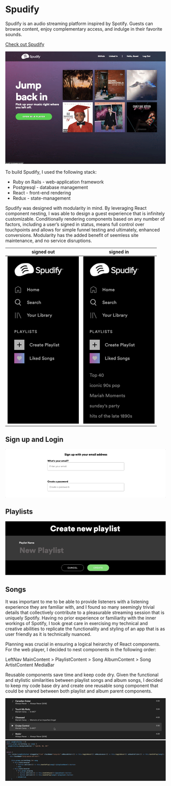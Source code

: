 # Spudify
Spudify is an audio streaming platform inspired by Spotify.  Guests can browse content,  enjoy complementary access, and indulge in their favorite sounds.


[Check out Spudify](https://spudify.herokuapp.com/#/us)

![alt text](spudify.gif)

To build Spudify, I used the following stack:
  * Ruby on Rails - web-application framework
  * Postgresql - database management
  * React - front-end rendering
  * Redux - state-management

Spudify was designed with modularity in mind.  By leveraging React component nesting, I was able to design a guest experience that is infinitely customizable.  Conditionally rendering components based on any number of factors, including a user’s signed in status, means full control over touchpoints and allows for simple funnel testing and ultimately, enhanced conversions. Modularity has the added benefit of seemless site maintenance, and no service disruptions.

| signed out | signed in |
| ------------- |:-------------:|
| ![](not_signed_in.png) | ![](signed_in.png)|

## Sign up and Login
![alt text](signup.gif)


## Playlists
![alt text](playlist.gif)

## Songs
It was important to me to be able to provide listeners with a listening experience they are familiar with, and I found so many seemingly trivial details that collectively contribute to a pleasurable streaming session that is uniquely Spotify.  Having no prior experience or familiarity with the inner workings of Spotify, I took great care in exercising my technical and creative abilities to replicate the functionality and styling of an app that is as user friendly as it is technically nuanced.  

Planning was crucial in ensuring a logical heirarchy of React components.  For the web player, I decided to nest components in the following order:

LeftNav
MainContent > 
              PlaylistContent > 
                                Song
              AlbumContent  >
                              Song
              ArtistContent
MediaBar

Reusable components save time and keep code dry.  Given the functional and stylistic similarities between playlist songs and album songs, I decided to keep my code base dry and create one reusable song component that could be shared between both playlist and album parent components.  

![alt text](song-component.gif)
![alt text](song-component.png)

